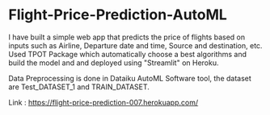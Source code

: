 # Flight-Price-Prediction-AutoML
I have built a simple web app that predicts the price of flights based on inputs such as Airline, Departure date and time, Source and destination, etc. Used TPOT Package which automatically choose a best algorithms and build the model and and deployed using "Streamlit" on Heroku. 

Data Preprocessing is done in Dataiku AutoML Software tool, the dataset are Test_DATASET_1 and TRAIN_DATASET.

Link :
https://flight-price-prediction-007.herokuapp.com/
